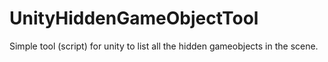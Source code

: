 # UnityHiddenGameObjectTool
Simple tool (script) for unity to list all the hidden gameobjects in the scene. 
